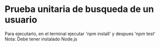 # Prueba unitaria de busqueda de un usuario

Para ejecutarlo, en el terminal ejecutar 'npm install' y despues 'npm test'
Nota: Debe tener instalado Node.js 
